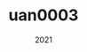---
link: 'https://sm-ll.bandcamp.com/album/uan0003'
title: uan0003
artist: uan0003
format: uan
cat_prefix: uan
number: '0003'
edition: digital vinyl
limited: unlimited limited
date: "2021"
---
